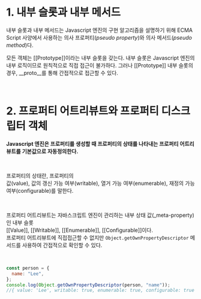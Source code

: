 # 1\. 내부 슬롯과 내부 메서드

내부 슬롯과 내부 메서드는 Javascript 엔진의 구현 알고리즘을 설명하기 위해 ECMA Script 사양에서 사용하는
의사 프로퍼티(_pseudo property_)와 의사 메서드(_pseudo method_)다.
<br>

모든 객체는 [[Prototype]]이라는 내부 슬롯을 갖는다. 내부 슬롯은 Javascript 엔진의 내부 로직이므로 원칙적으로
직접 접근이 불가하다. 그러나 [[Prototype]] 내부 슬롯의 경우, \_\_proto\_\_를 통해 간접적으로 접근할 수 있다.

<br>

# 2\. 프로퍼티 어트리뷰트와 프로퍼티 디스크립터 객체

**Javascript 엔진은 프로퍼티를 생성할 때 프로퍼티의 상태를 나타내는 프로퍼티 어트리뷰트를 기본값으로 자동정의한다.**

<br>

프로퍼티의 상태란, 프로퍼티의 <br>
값(value), 값의 갱신 가능 여부(writable), 열거 가능 여부(enumerable), 재정의 가능 여부(configurable)를 말한다.

<br>

프로퍼티 어트리뷰트는 자바스크립트 엔진이 관리하는 내부 상태 값(\_meta-property)인 내부 슬롯 <br>
[[Value]], [[Writable]], [[Enumerable]], [[Configurable]]이다. <br>
프로퍼티 어트리뷰트에 직접접근할 수 없지만 `Object.getOwnPropertyDescriptor` 메서드를 사용하여 간접적으로 확인할 수 있다.

<br>

```js
const person = {
  name: "Lee",
};
console.log(Object.getOwnPropertyDescriptor(person, "name"));
//{ value: 'Lee', writable: true, enumerable: true, configurable: true }
```

<br>
